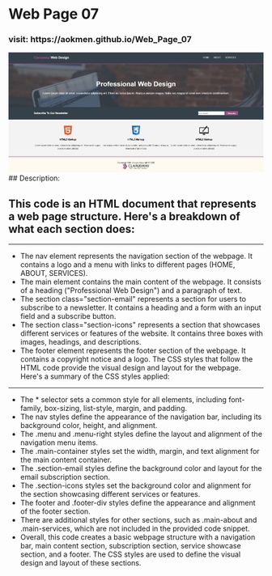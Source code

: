 # Web Page 07
<h3>visit: https://aokmen.github.io/Web_Page_07</h3>
<img alt="alt_text" src="./assets/gif.gif"/>
## Description:

## This code is an HTML document that represents a web page structure. Here's a breakdown of what each section does:
---
* The nav element represents the navigation section of the webpage. It contains a logo and a menu with links to different pages (HOME, ABOUT, SERVICES).
* The main element contains the main content of the webpage. It consists of a heading ("Professional Web Design") and a paragraph of text.
* The section class="section-email" represents a section for users to subscribe to a newsletter. It contains a heading and a form with an input field and a subscribe button.
* The section class="section-icons" represents a section that showcases different services or features of the website. It contains three boxes with images, headings, and descriptions.
* The footer element represents the footer section of the webpage. It contains a copyright notice and a logo.
The CSS styles that follow the HTML code provide the visual design and layout for the webpage. Here's a summary of the CSS styles applied:
---
* The * selector sets a common style for all elements, including font-family, box-sizing, list-style, margin, and padding.
* The nav styles define the appearance of the navigation bar, including its background color, height, and alignment.
* The .menu and .menu-right styles define the layout and alignment of the navigation menu items.
* The .main-container styles set the width, margin, and text alignment for the main content container.
* The .section-email styles define the background color and layout for the email subscription section.
* The .section-icons styles set the background color and alignment for the section showcasing different services or features.
* The footer and .footer-div styles define the appearance and alignment of the footer section.
* There are additional styles for other sections, such as .main-about and .main-services, which are not included in the provided code snippet.
* Overall, this code creates a basic webpage structure with a navigation bar, main content section, subscription section, service showcase section, and a footer. The CSS styles are used to define the visual design and layout of these sections.
